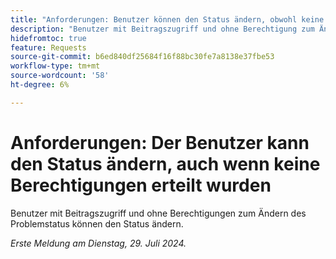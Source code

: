 ```yaml
---
title: "Anforderungen: Benutzer können den Status ändern, obwohl keine Berechtigungen erteilt wurden"
description: "Benutzer mit Beitragszugriff und ohne Berechtigung zum Ändern des Problemstatus können den Status ändern."
hidefromtoc: true
feature: Requests
source-git-commit: b6ed840df25684f16f88bc30fe7a8138e37fbe53
workflow-type: tm+mt
source-wordcount: '58'
ht-degree: 6%

---
```



# Anforderungen: Der Benutzer kann den Status ändern, auch wenn keine Berechtigungen erteilt wurden

Benutzer mit Beitragszugriff und ohne Berechtigungen zum Ändern des Problemstatus können den Status ändern.

_Erste Meldung am Dienstag, 29. Juli 2024._
